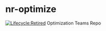 # nr-optimize
[![Lifecycle:Retired](https://img.shields.io/badge/Lifecycle-Retired-d45500)](<Redirect-URL>)
Optimization Teams Repo
